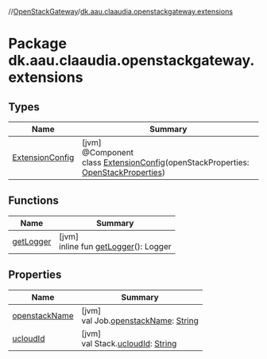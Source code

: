 //[OpenStackGateway](../../index.md)/[dk.aau.claaudia.openstackgateway.extensions](index.md)

# Package dk.aau.claaudia.openstackgateway.extensions

## Types

| Name | Summary |
|---|---|
| [ExtensionConfig](-extension-config/index.md) | [jvm]<br>@Component<br>class [ExtensionConfig](-extension-config/index.md)(openStackProperties: [OpenStackProperties](../dk.aau.claaudia.openstackgateway.config/-open-stack-properties/index.md)) |

## Functions

| Name | Summary |
|---|---|
| [getLogger](get-logger.md) | [jvm]<br>inline fun [getLogger](get-logger.md)(): Logger |

## Properties

| Name | Summary |
|---|---|
| [openstackName](openstack-name.md) | [jvm]<br>val Job.[openstackName](openstack-name.md): [String](https://kotlinlang.org/api/latest/jvm/stdlib/kotlin/-string/index.html) |
| [ucloudId](ucloud-id.md) | [jvm]<br>val Stack.[ucloudId](ucloud-id.md): [String](https://kotlinlang.org/api/latest/jvm/stdlib/kotlin/-string/index.html) |
